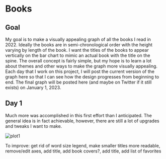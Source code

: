 # Books

## Goal

My goal is to make a visually appealing graph of all the books I read in 2022. Ideally the books are in semi-chronological order with the height varying by length of the book. I want the titles of the books to appear vertically on the bar chart to mimic an actual book with the title on the spine. The overall concept is fairly simple, but my hope is to learn a lot about themes and other ways to make the graph more visually appealing. Each day that I work on this project, I will post the current version of the graph here so that I can see how the design progresses from beginning to end. The final graph will be posted here (and maybe on Twitter if it still exists) on January 1, 2023.

## Day 1

Much more was accomplished in this first effort than I anticipated. The general idea is in fact achievable, however, there are still a lot of upgrades and tweaks I want to make.

![plot1](https://user-images.githubusercontent.com/60955470/202606171-31b5c81d-b9cc-4fee-a793-87f517e53ade.png)

To improve: get rid of word size legend, make smaller titles more readable, remove/edit axes, add title, add book covers?, add title, add list of favorites
